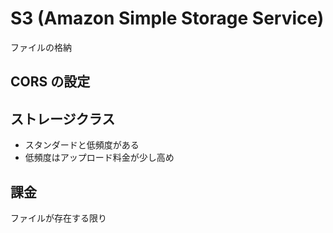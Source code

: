 # S3 (Amazon Simple Storage Service)  
ファイルの格納  

## CORS の設定  

## ストレージクラス  
- スタンダードと低頻度がある  
- 低頻度はアップロード料金が少し高め  

## 課金  
ファイルが存在する限り  

